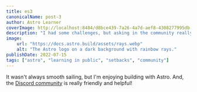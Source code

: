 ```yaml
---
title: es3
canonicalName: post-3
author: Astro Learner
coverImage: http://localhost:8484/d8bce439-7a26-4a7d-aef8-4308277995db.avif
description: "I had some challenges, but asking in the community really helped!"
image:
    url: "https://docs.astro.build/assets/rays.webp"
    alt: "The Astro logo on a dark background with rainbow rays."
publishDate: 2022-07-15
tags: ["astro", "learning in public", "setbacks", "community"]
---
```

It wasn't always smooth sailing, but I'm enjoying building with Astro. And, the [Discord community](https://astro.build/chat) is really friendly and helpful!
